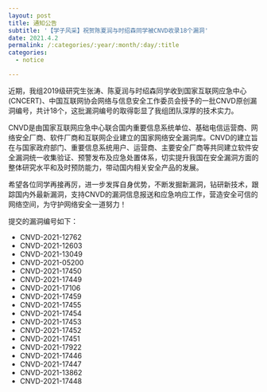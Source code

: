```yaml
---
layout: post
title: 通知公告
subtitle: '【学子风采】祝贺陈夏润与时绍森同学被CNVD收录18个漏洞'
date: 2021.4.2
permalink: /:categories/:year/:month/:day/:title
categories:
  - notice

---
```


近期，我组2019级研究生张涛、陈夏润与时绍森同学收到国家互联网应急中心(CNCERT)、中国互联网协会网络与信息安全工作委员会授予的一批CNVD原创漏洞编号，共计18个，这批漏洞编号的取得彰显了我组团队深厚的技术实力。

CNVD是由国家互联网应急中心联合国内重要信息系统单位、基础电信运营商、网络安全厂商、软件厂商和互联网企业建立的国家网络安全漏洞库。CNVD的建立旨在与国家政府部门、重要信息系统用户、运营商、主要安全厂商等共同建立软件安全漏洞统一收集验证、预警发布及应急处置体系，切实提升我国在安全漏洞方面的整体研究水平和及时预防能力，带动国内相关安全产品的发展。 

希望各位同学再接再厉，进一步发挥自身优势，不断发掘新漏洞，钻研新技术，跟踪国内外最新漏洞，支持CNVD的漏洞信息报送和应急响应工作，营造安全可信的网络空间，为守护网络安全一道努力！

提交的漏洞编号如下：
+ CNVD-2021-12762 
+ CNVD-2021-12603 
+ CNVD-2021-13049 
+ CNVD-2021-05200 
+ CNVD-2021-17450 
+ CNVD-2021-17449 
+ CNVD-2021-17106 
+ CNVD-2021-17459 
+ CNVD-2021-17455 
+ CNVD-2021-17454 
+ CNVD-2021-17453 
+ CNVD-2021-17452 
+ CNVD-2021-17451 
+ CNVD-2021-17922 
+ CNVD-2021-17446 
+ CNVD-2021-17447 
+ CNVD-2021-13862 
+ CNVD-2021-17448
